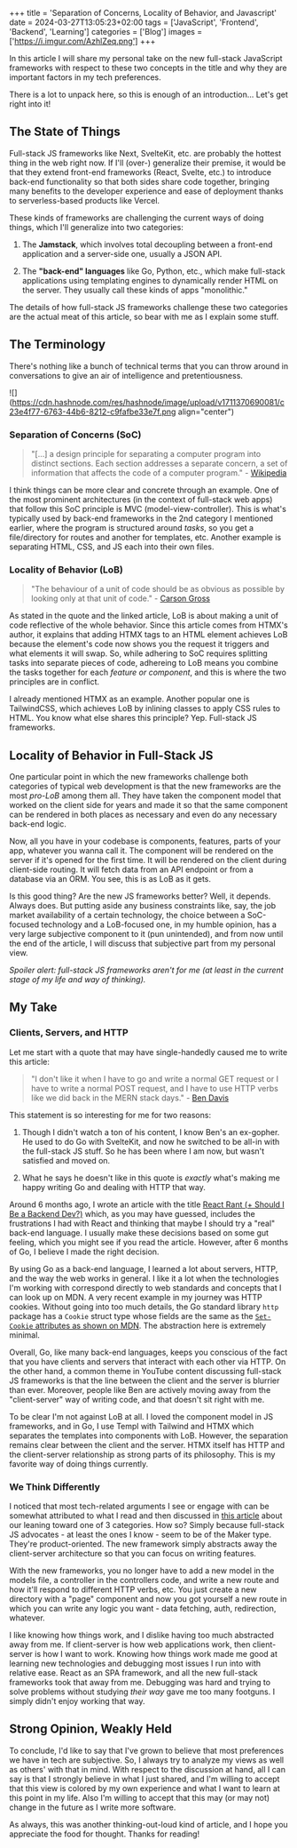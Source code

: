 +++
title = 'Separation of Concerns, Locality of Behavior, and Javascript'
date = 2024-03-27T13:05:23+02:00
tags = ['JavaScript', 'Frontend', 'Backend', 'Learning']
categories = ['Blog']
images = ['https://i.imgur.com/AzhlZeq.png']
+++

In this article I will share my personal take on the new full-stack JavaScript frameworks with respect to these two concepts in the title and why they are important factors in my tech preferences.

There is a lot to unpack here, so this is enough of an introduction... Let's get right into it!

## The State of Things

Full-stack JS frameworks like Next, SvelteKit, etc. are probably the hottest thing in the web right now. If I'll (over-) generalize their premise, it would be that they extend front-end frameworks (React, Svelte, etc.) to introduce back-end functionality so that both sides share code together, bringing many benefits to the developer experience and ease of deployment thanks to serverless-based products like Vercel.

These kinds of frameworks are challenging the current ways of doing things, which I'll generalize into two categories:

1. The **Jamstack**, which involves total decoupling between a front-end application and a server-side one, usually a JSON API.
    
2. The **"back-end" languages** like Go, Python, etc., which make full-stack applications using templating engines to dynamically render HTML on the server. They usually call these kinds of apps "monolithic."
    

The details of how full-stack JS frameworks challenge these two categories are the actual meat of this article, so bear with me as I explain some stuff.

## The Terminology

There's nothing like a bunch of technical terms that you can throw around in conversations to give an air of intelligence and pretentiousness.

![](https://cdn.hashnode.com/res/hashnode/image/upload/v1711370690081/c23e4f77-6763-44b6-8212-c9fafbe33e7f.png align="center")

### Separation of Concerns (SoC)

> "\[...\] a design principle for separating a computer program into distinct sections. Each section addresses a separate concern, a set of information that affects the code of a computer program." - [Wikipedia](https://en.wikipedia.org/wiki/Separation_of_concerns)

I think things can be more clear and concrete through an example. One of the most prominent architectures (in the context of full-stack web apps) that follow this SoC principle is MVC (model-view-controller). This is what's typically used by back-end frameworks in the 2nd category I mentioned earlier, where the program is structured around *tasks*, so you get a file/directory for routes and another for templates, etc. Another example is separating HTML, CSS, and JS each into their own files.

### Locality of Behavior (LoB)

> "The behaviour of a unit of code should be as obvious as possible by looking only at that unit of code." - [Carson Gross](https://htmx.org/essays/locality-of-behaviour/)

As stated in the quote and the linked article, LoB is about making a unit of code reflective of the whole behavior. Since this article comes from HTMX's author, it explains that adding HTMX tags to an HTML element achieves LoB because the element's code now shows you the request it triggers and what elements it will swap. So, while adhering to SoC requires splitting tasks into separate pieces of code, adhereing to LoB means you combine the tasks together for each *feature or component*, and this is where the two principles are in conflict.

I already mentioned HTMX as an example. Another popular one is TailwindCSS, which achieves LoB by inlining classes to apply CSS rules to HTML. You know what else shares this principle? Yep. Full-stack JS frameworks.

## Locality of Behavior in Full-Stack JS

One particular point in which the new frameworks challenge both categories of typical web development is that the new frameworks are the most *pro-LoB* among them all. They have taken the component model that worked on the client side for years and made it so that the same component can be rendered in both places as necessary and even do any necessary back-end logic.

Now, all you have in your codebase is components, features, parts of your app, whatever you wanna call it. The component will be rendered on the server if it's opened for the first time. It will be rendered on the client during client-side routing. It will fetch data from an API endpoint or from a database via an ORM. You see, this is as LoB as it gets.

Is this good thing? Are the new JS frameworks better? Well, it depends. Always does. But putting aside any business constraints like, say, the job market availability of a certain technology, the choice between a SoC-focused technology and a LoB-focused one, in my humble opinion, has a very large subjective component to it (pun unintended), and from now until the end of the article, I will discuss that subjective part from my personal view.

*Spoiler alert: full-stack JS frameworks aren't for me (at least in the current stage of my life and way of thinking).*

## My Take

### Clients, Servers, and HTTP

Let me start with a quote that may have single-handedly caused me to write this article:

> "I don't like it when I have to go and write a normal GET request or I have to write a normal POST request, and I have to use HTTP verbs like we did back in the MERN stack days." - [Ben Davis](https://youtu.be/4XctkLE3MuM?si=o82VmGMKZ_Ai9oX2&t=765)

This statement is so interesting for me for two reasons:

1. Though I didn't watch a ton of his content, I know Ben's an ex-gopher. He used to do Go with SvelteKit, and now he switched to be all-in with the full-stack JS stuff. So he has been where I am now, but wasn't satisfied and moved on.
    
2. What he says he doesn't like in this quote is *exactly* what's making me happy writing Go and dealing with HTTP that way.
    

Around 6 months ago, I wrote an article with the title [React Rant (+ Should I Be a Backend Dev?)](https://wipdev.hashnode.dev/react-rant-should-i-be-a-backend-dev) which, as you may have guessed, includes the frustrations I had with React and thinking that maybe I should try a "real" back-end language. I usually make these decisions based on some gut feeling, which you might see if you read the article. However, after 6 months of Go, I believe I made the right decision.

By using Go as a back-end language, I learned a lot about servers, HTTP, and the way the web works in general. I like it a lot when the technologies I'm working with correspond directly to web standards and concepts that I can look up on MDN. A very recent example in my journey was HTTP cookies. Without going into too much details, the Go standard library `http` package has a `Cookie` struct type whose fields are the same as the [`Set-Cookie` attributes as shown on MDN](https://developer.mozilla.org/en-US/docs/Web/HTTP/Headers/Set-Cookie#attributes). The abstraction here is extremely minimal.

Overall, Go, like many back-end languages, keeps you conscious of the fact that you have clients and servers that interact with each other via HTTP. On the other hand, a common theme in YouTube content discussing full-stack JS frameworks is that the line between the client and the server is blurrier than ever. Moreover, people like Ben are actively moving away from the "client-server" way of writing code, and that doesn't sit right with me.

To be clear I'm not against LoB at all. I loved the component model in JS frameworks, and in Go, I use Templ with Tailwind and HTMX which separates the templates into components with LoB. However, the separation remains clear between the client and the server. HTMX itself has HTTP and the client-server relationship as strong parts of its philosophy. This is my favorite way of doing things currently.

### We Think Differently

I noticed that most tech-related arguments I see or engage with can be somewhat attributed to what I read and then discussed in [this article](https://wipdev.hashnode.dev/article-3-tribes-of-programming) about our leaning toward one of 3 categories. How so? Simply because full-stack JS advocates - at least the ones I know - seem to be of the Maker type. They're product-oriented. The new framework simply abstracts away the client-server architecture so that you can focus on writing features.

With the new frameworks, you no longer have to add a new model in the models file, a controller in the controllers code, and write a new route and how it'll respond to different HTTP verbs, etc. You just create a new directory with a "page" component and now you got yourself a new route in which you can write any logic you want - data fetching, auth, redirection, whatever.

I like knowing how things work, and I dislike having too much abstracted away from me. If client-server is how web applications work, then client-server is how I want to work. Knowing how things work made me good at learning new technologies and debugging most issues I run into with relative ease. React as an SPA framework, and all the new full-stack frameworks took that away from me. Debugging was hard and trying to solve problems without studying *their way* gave me too many footguns. I simply didn't enjoy working that way.

## Strong Opinion, Weakly Held

To conclude, I'd like to say that I've grown to believe that most preferences we have in tech are subjective. So, I always try to analyze my views as well as others' with that in mind. With respect to the discussion at hand, all I can say is that I strongly believe in what I just shared, and I'm willing to accept that this view is colored by my own experience and what I want to learn at this point in my life. Also I'm willing to accept that this may (or may not) change in the future as I write more software.

As always, this was another thinking-out-loud kind of article, and I hope you appreciate the food for thought. Thanks for reading!
